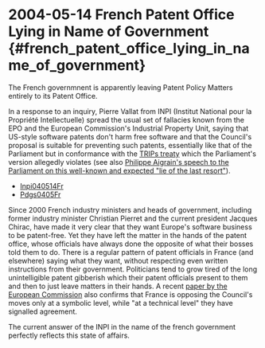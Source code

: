 # 2004-05-14 French Patent Office Lying in Name of Government {#french_patent_office_lying_in_name_of_government}

The French governmnent is apparently leaving Patent Policy Matters
entirely to its Patent Office.

In a response to an inquiry, Pierre Vallat from INPI (Institut National
pour la Propriété Intellectuelle) spread the usual set of fallacies
known from the EPO and the European Commission\'s Industrial Property
Unit, saying that US-style software patents don\'t harm free software
and that the Council\'s proposal is suitable for preventing such
patents, essentially like that of the Parliament but in conformance with
the [TRIPs treaty](http://swpat.ffii.org/analysis/trips/ "wikilink")
which the Parliament\'s version allegedly violates (see also [Philippe
Aigrain\'s speech to the Parliament on this well-known and expected
\"lie of the last
resort\"](http://swpat.ffii.org/news/03/epet0929/index.en.html "wikilink")).

-   [Inpi040514Fr](Inpi040514Fr "wikilink")
-   [Pdgs0405Fr](Pdgs0405Fr "wikilink")

Since 2000 French industry ministers and heads of government, including
former industry minister Christian Pierret and the current president
Jacques Chirac, have made it very clear that they want Europe\'s
software business to be patent-free. Yet they have left the matter in
the hands of the patent office, whose officials have always done the
opposite of what their bosses told them to do. There is a regular
pattern of patent officials in France (and elsewhere) saying what they
want, without respecting even written instructions from their
government. Politicians tend to grow tired of the long unintelligible
patent gibberish which their patent officials present to them and then
to just leave matters in their hands. A recent [paper by the European
Commission](http://swpat.ffii.org/papers/europarl0309/cec0405/ "wikilink")
also confirms that France is opposing the Council\'s moves only at a
symbolic level, while \"at a technical level\" they have signalled
agreement.

The current answer of the INPI in the name of the french government
perfectly reflects this state of affairs.
